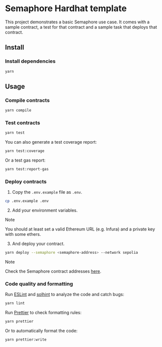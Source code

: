 # Semaphore Hardhat template

This project demonstrates a basic Semaphore use case. It comes with a sample contract, a test for that contract and a sample task that deploys that contract.

## Install

### Install dependencies

```bash
yarn
```

## Usage

### Compile contracts

```bash
yarn compile
```

### Test contracts

```bash
yarn test
```

You can also generate a test coverage report:

```bash
yarn test:coverage
```

Or a test gas report:

```bash
yarn test:report-gas
```

### Deploy contracts

1. Copy the `.env.example` file as `.env`.

```bash
cp .env.example .env
```

2. Add your environment variables.

> [!NOTE]
> You should at least set a valid Ethereum URL (e.g. Infura) and a private key with some ethers.

3. And deploy your contract.

```bash
yarn deploy --semaphore <semaphore-address> --network sepolia
```

> [!NOTE]
> Check the Semaphore contract addresses [here](https://docs.semaphore.pse.dev/deployed-contracts).

### Code quality and formatting

Run [ESLint](https://eslint.org/) and [solhint](https://github.com/protofire/solhint) to analyze the code and catch bugs:

```bash
yarn lint
```

Run [Prettier](https://prettier.io/) to check formatting rules:

```bash
yarn prettier
```

Or to automatically format the code:

```bash
yarn prettier:write
```
